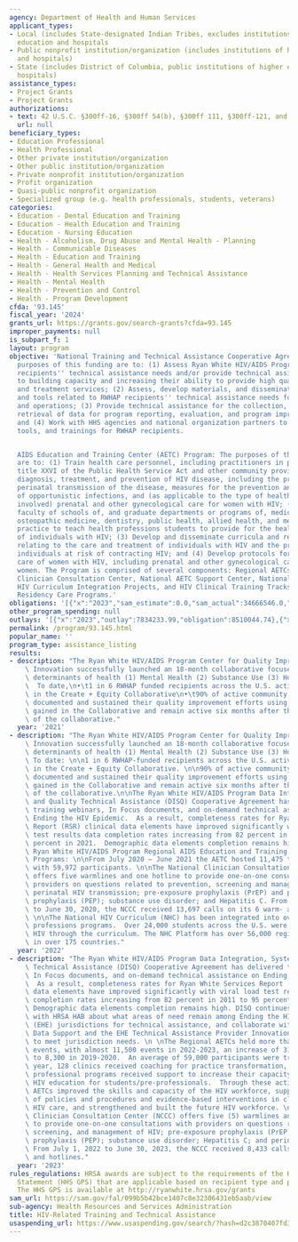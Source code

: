 ```yaml
---
agency: Department of Health and Human Services
applicant_types:
- Local (includes State-designated Indian Tribes, excludes institutions of higher
  education and hospitals
- Public nonprofit institution/organization (includes institutions of higher education
  and hospitals)
- State (includes District of Columbia, public institutions of higher education and
  hospitals)
assistance_types:
- Project Grants
- Project Grants
authorizations:
- text: 42 U.S.C. §300ff-16, §300ff 54(b), §300ff 111, §300ff-121, and 243(c).
  url: null
beneficiary_types:
- Education Professional
- Health Professional
- Other private institution/organization
- Other public institution/organization
- Private nonprofit institution/organization
- Profit organization
- Quasi-public nonprofit organization
- Specialized group (e.g. health professionals, students, veterans)
categories:
- Education - Dental Education and Training
- Education - Health Education and Training
- Education - Nursing Education
- Health - Alcoholism, Drug Abuse and Mental Health - Planning
- Health - Communicable Diseases
- Health - Education and Training
- Health - General Health and Medical
- Health - Health Services Planning and Technical Assistance
- Health - Mental Health
- Health - Prevention and Control
- Health - Program Development
cfda: '93.145'
fiscal_year: '2024'
grants_url: https://grants.gov/search-grants?cfda=93.145
improper_payments: null
is_subpart_f: 1
layout: program
objective: 'National Training and Technical Assistance Cooperative Agreements: The
  purposes of this funding are to: (1) Assess Ryan White HIV/AIDS Program (RWHAP)
  recipients'' technical assistance needs and/or provide technical assistance related
  to building capacity and increasing their ability to provide high quality HIV care
  and treatment services; (2) Assess, develop materials, and disseminate strategies
  and tools related to RWHAP recipients'' technical assistance needs for program development
  and operations; (3) Provide technical assistance for the collection, storage and
  retrieval of data for program reporting, evaluation, and program improvement purposes;
  and (4) Work with HHS agencies and national organization partners to develop strategies,
  tools, and trainings for RWHAP recipients.


  AIDS Education and Training Center (AETC) Program: The purposes of this funding
  are to: (1) Train health care personnel, including practitioners in programs under
  title XXVI of the Public Health Service Act and other community providers, in the
  diagnosis, treatment, and prevention of HIV disease, including the prevention of
  perinatal transmission of the disease, measures for the prevention and treatment
  of opportunistic infections, and (as applicable to the type of health professional
  involved) prenatal and other gynecological care for women with HIV; (2) Train the
  faculty of schools of, and graduate departments or programs of, medicine, nursing,
  osteopathic medicine, dentistry, public health, allied health, and mental health
  practice to teach health professions students to provide for the health care needs
  of individuals with HIV; (3) Develop and disseminate curricula and resource materials
  relating to the care and treatment of individuals with HIV and the prevention among
  individuals at risk of contracting HIV; and (4) Develop protocols for the medical
  care of women with HIV, including prenatal and other gynecological care for such
  women. The Program is comprised of several components: Regional AETCs, National
  Clinician Consultation Center, National AETC Support Center, National HIV Curriculum,  National
  HIV Curriculum Integration Projects, and HIV Clinical Training Tracks in Primary
  Residency Care Programs.'
obligations: '[{"x":"2023","sam_estimate":0.0,"sam_actual":34666546.0,"usa_spending_actual":57563063.29},{"x":"2024","sam_estimate":0.0,"sam_actual":33725472.0,"usa_spending_actual":212819279.01},{"x":"2025","sam_estimate":0.0,"sam_actual":32271972.0,"usa_spending_actual":79013755.14}]'
other_program_spending: null
outlays: '[{"x":"2023","outlay":7834233.99,"obligation":8510044.74},{"x":"2024","outlay":643997926.45,"obligation":281482949.82},{"x":"2025","outlay":6223415.49,"obligation":2613377.31}]'
permalink: /program/93.145.html
popular_name: ''
program_type: assistance_listing
results:
- description: "The Ryan White HIV/AIDS Program Center for Quality Improvement and\
    \ Innovation successfully launched an 18-month collaborative focused on four social\
    \ determinants of health (1) Mental Health (2) Substance Use (3) Housing (4) Age.\
    \  To date,\n•\t1 in 6 RWHAP funded recipients across the U.S. actively participated\
    \ in the Create + Equity Collaborative\n•\t90% of active community partners conducted,\
    \ documented and sustained their quality improvement efforts using the knowledge\
    \ gained in the Collaborative and remain active six months after the formal end\
    \ of the collaborative."
  year: '2021'
- description: "The Ryan White HIV/AIDS Program Center for Quality Improvement and\
    \ Innovation successfully launched an 18-month collaborative focused on four social\
    \ determinants of health (1) Mental Health (2) Substance Use (3) Housing (4) Age.\
    \ To date: \n\n1 in 6 RWHAP-funded recipients across the U.S. actively participated\
    \ in the Create + Equity Collaborative. \n\n90% of active community partners conducted,\
    \ documented and sustained their quality improvement efforts using the knowledge\
    \ gained in the Collaborative and remain active six months after the formal end\
    \ of the collaborative.\n\nThe Ryan White HIV/AIDS Program Data Integration, Systems,\
    \ and Quality Technical Assistance (DISQ) Cooperative Agreement has delivered\
    \ training webinars, In Focus documents, and on-demand technical assistance on\
    \ Ending the HIV Epidemic.  As a result, completeness rates for Ryan White Services\
    \ Report (RSR) clinical data elements have improved significantly with viral load\
    \ test results data completion rates increasing from 82 percent in 2011 to 95\
    \ percent in 2021.  Demographic data elements completion remains high.\n\nThe\
    \ Ryan White HIV/AIDS Program Regional AIDS Education and Training Center (AETC)\
    \ Programs: \n\nFrom July 2020 – June 2021 the AETC hosted 11,475 training events\
    \ with 59,972 participants. \n\nThe National Clinician Consultation Center (NCCC)\
    \ offers five warmlines and one hotline to provide one-on-one consultations with\
    \ providers on questions related to prevention, screening and management of HIV;\
    \ perinatal HIV transmission; pre-exposure prophylaxis (PrEP) and post-exposure\
    \ prophylaxis (PEP); substance use disorder; and Hepatitis C. From July 1, 2019\
    \ to June 30, 2020, the NCCC received 13,697 calls on its 6 warm- and hotlines.\
    \ \n\nThe National HIV Curriculum (NHC) has been integrated into over 40 health\
    \ professions programs.  Over 24,000 students across the U.S. were educated on\
    \ HIV through the curriculum. The NHC Platform has over 56,000 registered users\
    \ in over 175 countries."
  year: '2022'
- description: "The Ryan White HIV/AIDS Program Data Integration, Systems, and Quality\
    \ Technical Assistance (DISQ) Cooperative Agreement has delivered training webinars,\
    \ In Focus documents, and on-demand technical assistance on Ending the HIV Epidemic.\
    \  As a result, completeness rates for Ryan White Services Report (RSR) clinical\
    \ data elements have improved significantly with viral load test results data\
    \ completion rates increasing from 82 percent in 2011 to 95 percent in 2021. \
    \ Demographic data elements completion remains high. DISQ continues to strategize\
    \ with HRSA HAB about what areas of need remain among Ending the HIV Epidemic\
    \ (EHE) jurisdictions for technical assistance, and collaborate with Ryan White\
    \ Data Support and the EHE Technical Assistance Provider Innovation Network (TAP-in)\
    \ to meet jurisdiction needs. \n \nThe Regional AETCs held more than 42,000 training\
    \ events, with almost 11,500 events in 2022-2023, an increase of 31% compared\
    \ to 8,300 in 2019-2020.  An average of 59,000 participants were trained each\
    \ year, 128 clinics received coaching for practice transformation, and 86 health\
    \ professional programs received support to increase their capacity to provide\
    \ HIV education for students/pre-professionals.  Through these activities, the\
    \ AETCs improved the skills and capacity of the HIV workforce, supported implementation\
    \ of policies and procedures and evidence-based interventions in clinics to improve\
    \ HIV care, and strengthened and built the future HIV workforce. \nThe National\
    \ Clinician Consultation Center (NCCC) offers five (5) warmlines and one (1) hotline\
    \ to provide one-on-one consultations with providers on questions related to prevention,\
    \ screening, and management of HIV; pre-exposure prophylaxis (PrEP) and post-exposure\
    \ prophylaxis (PEP); substance use disorder; Hepatitis C; and perinatal HIV transmission.\
    \ From July 1, 2022 to June 30, 2023, the NCCC received 8,433 calls on its 6 warm-\
    \ and hotlines."
  year: '2023'
rules_regulations: HRSA awards are subject to the requirements of the HHS Grants Policy
  Statement (HHS GPS) that are applicable based on recipient type and purpose of award.
  The HHS GPS is available at http://ryanwhite.hrsa.gov/grants
sam_url: https://sam.gov/fal/099b5b42bce1407c8e32306431eb5aab/view
sub-agency: Health Resources and Services Administration
title: HIV-Related Training and Technical Assistance
usaspending_url: https://www.usaspending.gov/search/?hash=d2c3870407fd3b015a899f2a6369ebb1
---
```

